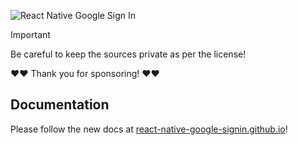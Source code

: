 ![React Native Google Sign In](img/header.png)

> [!IMPORTANT]  
> Be careful to keep the sources private as per the license!

❤❤ Thank you for sponsoring! ❤❤

## Documentation

Please follow the new docs at [react-native-google-signin.github.io](https://react-native-google-signin.github.io/)!
